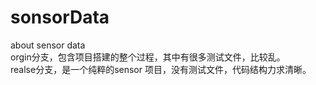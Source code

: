 # sonsorData
about sensor data
<br>
orgin分支，包含项目搭建的整个过程，其中有很多测试文件，比较乱。
<br>
realse分支，是一个纯粹的sensor 项目，没有测试文件，代码结构力求清晰。
